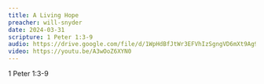 ```yaml
---
title: A Living Hope
preacher: will-snyder
date: 2024-03-31
scripture: 1 Peter 1:3-9
audio: https://drive.google.com/file/d/1WpHdBfJtWr3EFVhIzSgngVD6mXt9Ag9W/view
video: https://youtu.be/A3wOoZ6XYN0
---
```

1 Peter 1:3-9